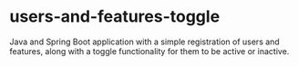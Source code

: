 # users-and-features-toggle
Java and Spring Boot application with a simple registration of users and features, along with a toggle functionality for them to be active or inactive.
